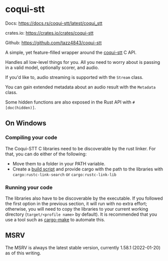 # coqui-stt

Docs: https://docs.rs/coqui-stt/latest/coqui_stt

crates.io: https://crates.io/crates/coqui-stt

Github: https://github.com/tazz4843/coqui-stt

A simple, yet feature-filled wrapper around the
[coqui-stt](https://stt.readthedocs.io/en/latest) C API.

Handles all low-level things for you.
All you need to worry about is passing in a valid model, optionally scorer, and audio.

If you'd like to, audio streaming is supported with the `Stream` class.

You can gain extended metadata about an audio result with the `Metadata` class.

Some hidden functions are also exposed in the Rust API with `#[doc(hidden)]`.

## On Windows

### Compiling your code

The Coqui-STT C libraries need to be discoverable by the rust linker. For that, you
can do either of the following:

-   Move them to a folder in your PATH variable.
-   Create a [build script](https://doc.rust-lang.org/cargo/reference/build-scripts.html) and
    provide cargo with the path to the libraries with `cargo:rustc-link-search` or `cargo:rustc-link-lib`

### Running your code

The libraries also have to be discoverable by the executable. If you followed the first option
in the previous section, it will run with no extra effort; otherwise, you will need to copy the
libraries to your current working directory (`target/<profile name>` by default). It is recommended
that you use a tool such as [cargo-make](https://sagiegurari.github.io/cargo-make/) to automate this.

## MSRV

The MSRV is always the latest stable version,
currently 1.58.1 (2022-01-20) as of this writing.
